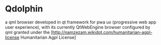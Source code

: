 # Qdolphin
a qml browser developed in qt framework for pwa ux (progressive web app user experience), with its currently QtWebEngine browser configured by qml granted under the [http://namzezam.wikidot.com/humanitarian-agpl-license Humanitarian Agpl License] 
